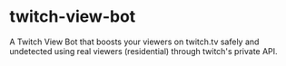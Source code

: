 # twitch-view-bot
A Twitch View Bot that boosts your viewers on twitch.tv safely and undetected using real viewers (residential) through twitch's private API. 
